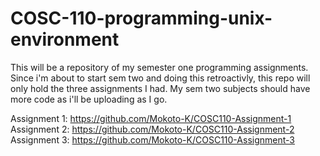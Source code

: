 # COSC-110-programming-unix-environment
This will be a repository of my semester one programming assignments. Since i'm about to start sem two and doing this retroactivly, this repo will only hold the three assignments I had. My sem two subjects should have more code as i'll be uploading as I go.

Assignment 1: https://github.com/Mokoto-K/COSC110-Assignment-1
Assignment 2: https://github.com/Mokoto-K/COSC110-Assignment-2
Assignment 3: https://github.com/Mokoto-K/COSC110-Assignment-3
